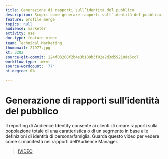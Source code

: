 ```yaml
---
title: Generazione di rapporti sull’identità del pubblico
description: Scopri come generare rapporti sull’identità del pubblico. Questo tipo di reporting in Audience Manager consente di creare rapporti sulla popolazione totale di una caratteristica o di un segmento in base alle definizioni di identità della persona o della famiglia.
feature: profile merge
topics: null
audience: marketer
activity: use
doc-type: feature video
team: Technical Marketing
thumbnail: 27977.jpg
kt: 3202
source-git-commit: 124f03208f2b4e3b109b3f02a2d3d59210da5cc7
workflow-type: tm+mt
source-wordcount: '77'
ht-degree: 0%

---
```



# Generazione di rapporti sull’identità del pubblico

Il reporting di Audience Identity consente ai clienti di creare rapporti sulla popolazione totale di una caratteristica o di un segmento in base alle definizioni di identità di persona/famiglia. Guarda questo video per vedere come si manifesta nei rapporti dell’Audience Manager.

>[!VIDEO](https://video.tv.adobe.com/v/36989/?quality=12&captions=ita)

